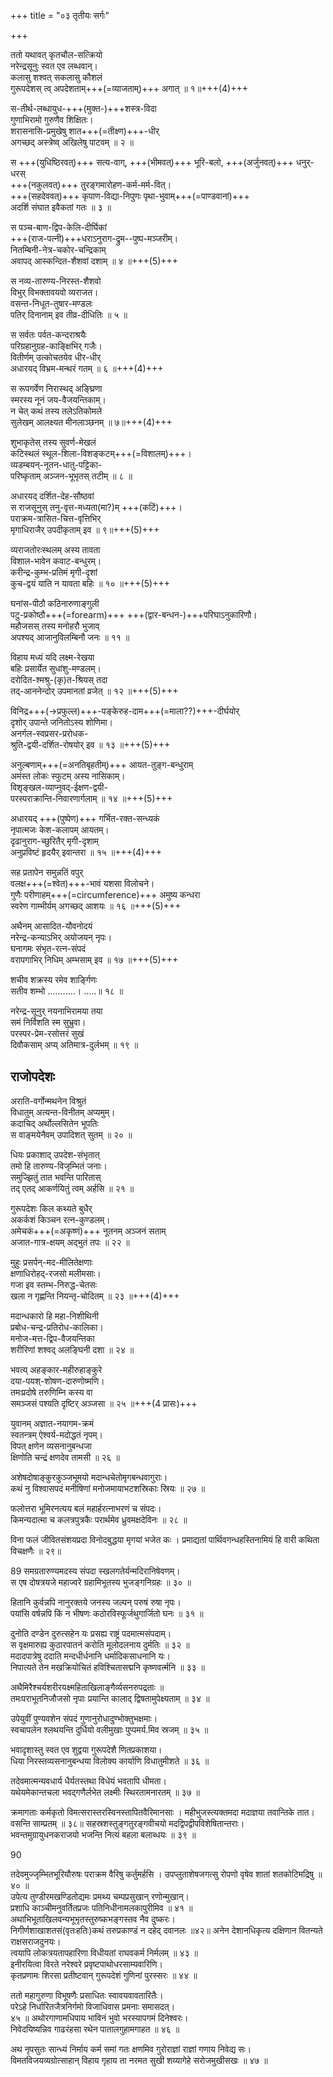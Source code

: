 +++
title = "०३ तृतीयः सर्गः"

+++

ततो यथावत् कृतचौल-सत्क्रियो  
नरेन्द्रसूनुः स्वत एव लब्धवान्।  
कलासु शश्वत् सकलासु कौशलं  
गुरूपदेशस् त्व् अपदेशताम्+++(=व्याजताम्)+++ अगात् ॥ १॥+++(4)+++

स-तीर्थ-लब्धायुध-+++(मुक्त-)+++शस्त्र-विदा  
गुणाभिरामो गुरुणैव शिक्षितः।  
शरासनासि-प्रमुखेषु शात+++(=तीक्ष्ण)+++-धीर्  
अगच्छद् अस्त्रेष्व् अखिलेषु पाटवम् ॥ २ ॥  

स +++(युधिष्ठिरवत्)+++ सत्य-वाग्, +++(भीमवत्)+++ भूरि-बलो, +++(अर्जुनवत्)+++ धनुर्-धरस्  
+++(नकुलवत्)+++ तुरङ्गमारोहण-कर्म-मर्म-वित्।  
+++(सहदेववत्)+++ कृपाण-विद्या-निपुणः पृथा-भुवाम्+++(=पाण्डवानां)+++  
अदर्शि संघात इवैकतां गतः ॥ ३ ॥  

स पञ्च-बाण-द्विप-केलि-दीर्घिकां  
+++(राज-पत्नी)+++धराऽनुराग-द्रुम--पुष्प-मञ्जरीम्।  
नितम्बिनी-नेत्र-चकोर-चन्द्रिकाम्  
अवापद् आस्कन्दित-शैशवां दशाम् ॥ ४ ॥+++(5)+++  

स नव्य-तारुण्य-निरस्त-शैशवो  
विभुर् विभक्तावयवो व्यराजत।  
वसन्त-निधूत-तुषार-मण्डलः  
पतिर् दिनानाम् इव तीव्र-दीधितिः ॥ ५ ॥  

स सर्वतः पर्वत-कन्दराश्रयैः  
परिग्रहानुग्रह-काङ्क्षिभिर् गजैः।  
वितीर्णम् उत्कोचतयेव धीर-धीर्  
अधारयद् विभ्रम-मन्थरं गतम् ॥ ६ ॥+++(4)+++  

स रूपगर्वेण निरास्थद् अङ्घ्रिणा  
स्मरस्य नूनं जय-वैजयन्तिकाम्।  
न चेत् कथं तस्य तलेऽतिकोमले  
सुलेखम् आलक्ष्यत मीनलाञ्छनम् ॥ ७॥+++(4)+++

शुभाकृतेस् तस्य सुवर्ण-मेखलं  
कटिस्थलं स्थूल-शिला-विशङ्कटम्+++(=विशालम्)+++।  
व्यडम्बयन्-नूतन-धातु-पट्टिका-  
परिष्कृताम् अञ्जन-भूभृतस् तटीम् ॥ ८ ॥  

अधारयद् दर्शित-देह-सौष्ठवां  
स राजसूनुस् तनु-वृत्त-मध्यता(मा?)म् +++(कटिं)+++।  
पराक्रम-त्रासित-चित्त-वृत्तिभिर्  
मृगाधिराजैर् उपदीकृताम् इव ॥ ९॥+++(5)+++

व्यराजतोरःस्थलम् अस्य तावता  
विशाल-भावेन कवाट-बन्धुरम्।  
करीन्द्र-कुम्भ-प्रतिमं मृगी-दृशां  
कुच-द्वयं याति न यावता बहिः ॥ १० ॥+++(5)+++   

घनांस-पीठौ कठिनारुणाङ्गुली  
पटु-प्रकोष्ठौ+++(=forearm)+++ +++(द्वार-बन्धन-)+++परिघाऽनुकारिणौ।  
महौजसस् तस्य मनोहरौ भुजाव्  
अपश्यद् आजानुविलम्बिनौ जनः ॥ ११ ॥  

विहाय मध्यं यदि लक्ष्म-रेखया  
बहिः प्रसार्येत सुधांशु-मण्डलम्।  
दरोदित-श्मश्रु-(कृ)त-श्रियस् तदा  
तद्-आननेन्दोर् उपमानतां व्रजेत् ॥ १२ ॥+++(5)+++  

विनिद्र+++(→प्रफुल्ल)+++-पङ्केरुह-दाम+++(=माला??)+++-दीर्घयोर्  
दृशोर् उपान्ते जनितोऽस्य शोणिमा।  
अनर्गल-स्वप्रसर-प्ररोधक-  
श्रुति-द्वयी-दर्शित-रोषयोर् इव ॥ १३ ॥+++(5)+++  

अनुल्बणाम्+++(=अनतिबृहतीम्)+++ आयत-तुङ्ग-बन्धुराम्  
अमंस्त लोकः स्फुटम् अस्य नासिकाम्।  
विशृङ्खल-व्याप्नुवद्-ईक्षण-द्वयी-  
परस्पराक्रान्ति-निवारणार्गलाम् ॥ १४ ॥+++(5)+++  

अधारयद् +++(पुष्पेण)+++ गर्भित-रक्त-सन्ध्यकं  
नृपात्मजः केश-कलापम् आयतम्।  
दृढानुराग-च्छुरितैर् मृगी-दृशाम्  
अनुप्रविष्टं हृदयैर् इवान्तरा ॥ १५ ॥+++(4)+++   

सह प्रतापेन समुन्नतिं वपुर्  
वलक्ष+++(=श्वेत)+++-भावं यशसा विलोचने।  
गुणैः परीणाहम्+++(=circumference)+++ अमुष्य कन्धरा  
स्वरेण गाम्भीर्यम् अगच्छद् आशयः ॥ १६ ॥+++(5)+++  

अथैनम् आसादित-यौवनोदयं  
नरेन्द्र-कन्याऽभिर् अयोजयन् नृपः।  
घनागमः संभृत-रत्न-संपदं  
वरापगाभिर् निधिम् अम्भसाम् इव ॥ १७ ॥+++(5)+++  

शचीव शक्रस्य रमेव शार्ङ्गिणः  
सतीव शम्भो ...........।
.....॥ १८ ॥  

नरेन्द्र-सूनुर् नयनाभिरामया तया  
समं निर्विशति स्म सुभ्रुवा।  
परस्पर-प्रेम-रसोत्तरं सुखं  
दिवौकसाम् अप्य् अतिमात्र-दुर्लभम् ॥ १९ ॥  

## राजोपदेशः
अराति-वर्गोन्मथनेन विश्रुतं  
विधातुम् अत्यन्त-विनीतम् अप्यमुम्।  
कदाचिद् अर्थोल्लसितेन भूपतिः  
स वाङ्मयेनैवम् उपादिशत् सुतम् ॥ २० ॥  

धियः प्रकाशाद् उपदेश-संभृतात्  
तमो हि तारुण्य-विजृम्भितं जनाः।  
समुज्झितुं तात भवन्ति पारितास्  
तद् एतद् आकर्णयितुं त्वम् अर्हसि ॥ २१ ॥  

गुरूपदेशः किल कथ्यते बुधैर्  
अकर्कशं किञ्चन रत्न-कुण्डलम्।  
अमेचकं+++(=अकृष्णं)+++ नूतनम् अञ्जनं सताम्  
अजात-गात्र-क्षयम् अद्भुतं तपः ॥ २२ ॥  

मुहुः प्रसर्पन्-मद-मीलितेक्षणाः  
क्षणाधिरोहद्-रजसो मलीमसाः।  
गजा इव स्तम्भ-निरुद्ध-चेतसः  
खला न गृह्णन्ति नियन्तृ-चोदितम् ॥ २३ ॥+++(4)+++  

मदान्धकारो हि महा-निशीथिनी  
प्रबोध-चन्द्र-प्रतिरोध-कालिका।  
मनोज-मत्त-द्विप-वैजयन्तिका  
शरीरिणां शश्वद् अलङ्घिनी दशा ॥ २४ ॥   

भवत्य् अहङ्कार-महीरुहाङ्कुरे  
दया-पयश्-शोषण-दारुणोष्मणि।  
तमःप्रदोषे तरुणिम्नि कस्य वा  
समञ्जसं पश्यति दृष्टिर् अञ्जसा ॥ २५ ॥+++(4 प्रासः)+++  

युवानम् अज्ञात-नयागम-क्रमं  
स्वतन्त्रम् ऐश्वर्य-मदोद्धतं नृपम्।  
विपत् क्षणेन व्यसनानुबन्धजा  
क्षिणोति चन्द्रं क्षणदेव तामसी ॥ २६ ॥  

अशेषदोषाङ्कुरकुञ्जभूमयो मदान्धचेतोमृगबन्धवागुराः।  
कथं नु विश्वासपदं मनीषिणां मनोजमायाभटशस्रिकाः स्रियः ॥ २७ ॥  

फलोत्तरा भूमिरनत्यय बलं महार्हरत्नाभरणं च संपदः।  
किमन्यदात्मा च कलत्रपुत्रकैः परार्थमेव ध्रुवमक्षदेविनः ॥ २८ ॥   

विना फलं जीवितसंशयप्रदा विनोदबुद्धया मृगयां भजेत कः ।
प्रमाद्यतां पार्थिवगन्धहस्तिनामियं हि वारी कथिता विचक्षणैः ॥ २९॥

89 समग्रतारुण्यमदस्य संपदा स्खलगतेर्यन्मदिरानिषेवणम्।  
स एष दोषत्रयजे महाज्वरे ग्रहामिभूतस्य भुजङ्गनिग्रहः ॥ ३० ॥   

हितानि कुर्वन्नपि नानुरक्तये जनस्य जल्पन् परुषं रुषा नृपः।  
पयांसि वर्षन्नपि किं न भीषणः कठोरविस्फूर्जथुगार्जितो घनः ॥ ३१ ॥  

दुनोति दण्डेन दुरुत्सहेन यः प्रसह्य राष्ट्रं पदमात्मसंपदाम्।  
स वृक्षमारुह्य कुठारपातनं करोति मूलोदलनाय दुर्मतिः ॥ ३२ ॥   
मदादपात्रेषु ददाति मन्दधीर्धनानि धर्मादिकसाधनानि यः।  
निपात्यते तेन मखक्रियोचितं हविश्चितासद्मनि कृष्णवर्त्मनि ॥ ३३ ॥  

अथैमिरैश्चर्यशरीरयक्ष्महिताखिलाङ्गैर्व्यसनरुपद्रताः ॥  
तमःपराभूतनिजौजसो नृपाः प्रयान्ति कालाद् द्विषतामुपेक्ष्यताम् ॥ ३४ ॥  

उपेयुवीं पुण्यवशेन संपदं गुणानुरोधादुण्भोक्तुभक्षमाः।  
स्वचापलेन श्लथयन्ति दुर्धियो वलीमुखाः पुप्पमर्य.मिव स्रजम् ॥ ३५ ॥  

भवादृशास्तु स्वत एव शुद्वया गुरूपदेशै णितप्रकाशया।  
धिया निरस्तव्यसनानुबन्धया विलोक्य कार्याणि विधातुमीशते ॥ ३६ ॥  

तदेवमात्मन्यवधार्य धैर्यतस्तथा विधेयं भवतापि धीमता।  
यथेयमेकान्तचला भवद्गणैर्लभेत लक्ष्मीः स्थिरतामनारतम् ॥ ३७ ॥  

क्रमागताः कर्मकृतो विमत्सरास्तरस्विनस्तापितवैरिमानसाः ।
महीभुजस्त्यक्तमदा मदाज्ञया तवान्तिके तात।  
वसन्ति साम्प्रतम् ॥ ३८॥
सहस्रशस्तुङ्गतुरङ्गवीचयो मदद्विपद्वीपविशेषितान्तराः।  
भवन्तमुग्रायुधनकराजयो भजन्ति नित्यं बहला बलाब्धयः ॥ ३९ ॥  

90

तदेवमुज्जृम्भितभूरियौरुषः पराक्रम वैरिषु कर्तुमर्हसि ।
उपप्लुताशेषजगत्सु रोपणो वृषेव शातां शतकोटिमद्रिषु ॥ ४० ॥   
उपेत्य तुण्डीरमखण्डितोद्यमः प्रमथ्य चम्पप्रसुखान् रणोन्मुखान्।  
प्रशाधि काञ्चीमनुवर्तितप्रजः पतिनिधीनामलकापुरीमिव ॥ ४१ ॥   
अथाभिभूताखिलवन्यभूभृतस्तुरुष्कभङ्गस्तव नैव दुष्करः।  
निगीर्णशाखाशतसं(वृतःहतिः)कथं तरुप्रकाण्डं न दहेद् दवानलः ॥४२॥ अनेन देशानधिकृत्य दक्षिणान वितन्यते राक्षसराजदुनयः।  
त्वयापि लोकत्रयतापहारिणा विधीयतां राघवकर्म निर्मलम् ॥ ४३ ॥   
इनीरयित्वा विरते नरेश्वरे प्रवृष्टपाथोधरसाम्यवारिणि।  
कृतप्रणामः शिरसा प्रतीष्टवान् गुरूपदेशं गुणिनां पुरस्सरः ॥ ४४ ॥  

ततो महागुरुणा विभूषणैः प्रसाधितः स्वावयवावतारितैः।  
परेऽहे निर्धारितजैत्रनिर्गमो विजाधिवास प्रमनाः समासदत्।  
४५ ॥
अथोरगाणामधिपाय भाविनं भुवो भरस्यापगमं दिनेश्वरः।  
निवेदयिष्यन्निव गाढरंहसा रथेन पातालगुहामगाहत ॥ ४६ ॥  

अथ नृपसुतः सान्ध्यं निर्माय कर्म समां गतः
क्षणमिव गुरोराज्ञां राज्ञां गणाय निवेद्य सः।  
विमतविजयव्यग्रोत्साहान् विहाय गृहाय ता
नरमत सुखी शय्यागेहे सरोजमुखीसखः ॥ ४७ ॥   

